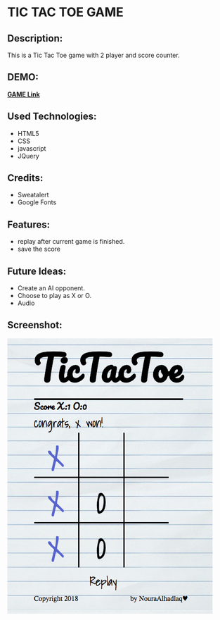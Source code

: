 # **TIC TAC TOE GAME**

## **Description:**

This is a Tic Tac Toe game with 2 player and score counter.

## **DEMO:**

[**GAME Link**](https://nouraalhadlaq.github.io/tic-tac-toe-project/land.html)

## **Used Technologies:**

- HTML5
- CSS
- javascript
- JQuery

## **Credits:**

- Sweatalert
- Google Fonts

## **Features:**

- replay after current game is finished.
- save the score

## **Future Ideas:**

- Create an AI opponent.
- Choose to play as X or O.
- Audio

## **Screenshot:**

![game screenshot](images/screenshot.png)
